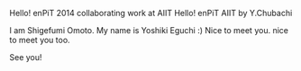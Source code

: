 Hello! enPiT 2014 collaborating work at AIIT
Hello! enPiT AIIT by Y.Chubachi

I am Shigefumi Omoto.
My name is Yoshiki Eguchi :)
Nice to meet you.
nice to meet you too.

See you!